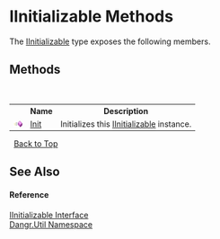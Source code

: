 # IInitializable Methods
 

The <a href="T_Dangr_Util_IInitializable">IInitializable</a> type exposes the following members.


## Methods
&nbsp;<table><tr><th></th><th>Name</th><th>Description</th></tr><tr><td>![Public method](media/pubmethod.gif "Public method")</td><td><a href="M_Dangr_Util_IInitializable_Init">Init</a></td><td>
Initializes this <a href="T_Dangr_Util_IInitializable">IInitializable</a> instance.</td></tr></table>&nbsp;
<a href="#iinitializable-methods">Back to Top</a>

## See Also


#### Reference
<a href="T_Dangr_Util_IInitializable">IInitializable Interface</a><br /><a href="N_Dangr_Util">Dangr.Util Namespace</a><br />